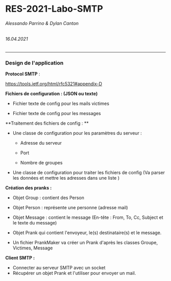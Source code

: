 # RES-2021-Labo-SMTP

###### Alessando Parrino & Dylan Canton

###### 16.04.2021

---

### Design de l'application

**Protocol SMTP** :

 https://tools.ietf.org/html/rfc5321#appendix-D



**Fichiers de configuration : (JSON ou texte)** 

* Fichier texte de config pour les mails victimes

* Fichier texte de config pour les messages



**Traitement des fichiers de config : **

* Une classe de configuration pour les paramètres du serveur : 

  * Adresse du serveur

  * Port

  * Nombre de groupes

* Une classe de configuration pour traiter les fichiers de config (Va parser les données et mettre les adresses dans une liste <Person>)



**Création des pranks :** 

* Objet Group : contient des Person
* Objet Person : représente une personne (adresse mail)
* Objet Message : contient le message (En-tête : From, To, Cc, Subject et le texte du message)

* Objet Prank qui contient l'envoyeur, le(s) destinataire(s) et le message.
* Un fichier PrankMaker va créer un Prank d'après les classes Groupe, Victimes, Message



**Client SMTP :**

* Connecter au serveur SMTP avec un socket
* Récupérer un objet Prank et l'utiliser pour envoyer un mail. 